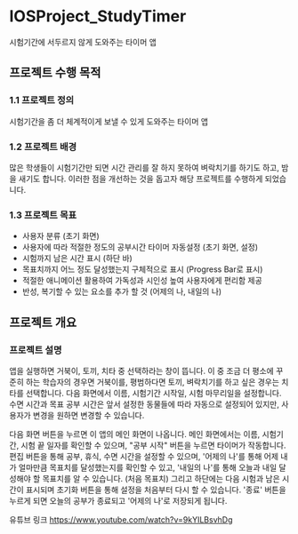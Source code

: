 # IOSProject_StudyTimer

시험기간에 서두르지 않게 도와주는 타이머 앱

## 프로젝트 수행 목적

### 1.1 프로젝트 정의
시험기간을 좀 더 체계적이게 보낼 수 있게 도와주는 타이머 앱

### 1.2 프로젝트 배경
많은 학생들이 시험기간만 되면 시간 관리를 잘 하지 못하여 벼락치기를 하기도 하고, 밤을 새기도 합니다. 이러한 점을 개선하는 것을 돕고자 해당 프로젝트를 수행하게 되었습니다.

### 1.3 프로젝트 목표
- 사용자 분류 (초기 화면)
- 사용자에 따라 적절한 정도의 공부시간 타이머 자동설정 (초기 화면, 설정)
- 시험까지 남은 시간 표시 (하단 바)
- 목표치까지 어느 정도 달성했는지 구체적으로 표시 (Progress Bar로 표시)
- 적절한 애니메이션 활용하여 가독성과 시인성 높여 사용자에게 편리함 제공
- 반성, 복기할 수 있는 요소를 추가 할 것 (어제의 나, 내일의 나)

## 프로젝트 개요

### 프로젝트 설명
앱을 실행하면 거북이, 토끼, 치타 중 선택하라는 창이 뜹니다. 이 중 조금 더 평소에 꾸준히 하는 학습자의 경우면 거북이를, 평범하다면 토끼, 벼락치기를 하고 싶은 경우는 치타를 선택합니다. 다음 화면에서 이름, 시험기간 시작일, 시험 마무리일을 설정합니다. 수면 시간과 목표 공부 시간은 앞서 설정한 동물들에 따라 자동으로 설정되어 있지만, 사용자가 변경을 원하면 변경할 수 있습니다.

다음 화면 버튼을 누르면 이 앱의 메인 화면이 나옵니다. 메인 화면에서는 이름, 시험기간, 시험 끝 일자를 확인할 수 있으며, "공부 시작" 버튼을 누르면 타이머가 작동합니다. 편집 버튼을 통해 공부, 휴식, 수면 시간을 설정할 수 있으며, '어제의 나'를 통해 어제 내가 얼마만큼 목표치를 달성했는지를 확인할 수 있고, '내일의 나'를 통해 오늘과 내일 달성해야 할 목표치를 알 수 있습니다. (처음 목표치) 그리고 하단에는 다음 시험과 남은 시간이 표시되며 초기화 버튼을 통해 설정을 처음부터 다시 할 수 있습니다. '종료' 버튼을 누르게 되면 오늘의 공부가 종료되고 '어제의 나'로 저장되게 됩니다.

유튜브 링크
https://www.youtube.com/watch?v=9kYILBsvhDg

